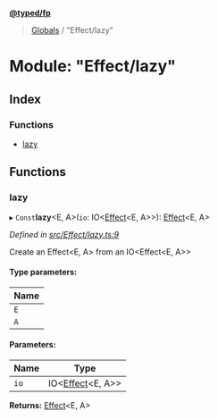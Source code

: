 **[@typed/fp](../README.md)**

> [Globals](../globals.md) / "Effect/lazy"

# Module: "Effect/lazy"

## Index

### Functions

* [lazy](_effect_lazy_.md#lazy)

## Functions

### lazy

▸ `Const`**lazy**\<E, A>(`io`: IO\<[Effect](_effect_effect_.effect.md)\<E, A>>): [Effect](_effect_effect_.effect.md)\<E, A>

*Defined in [src/Effect/lazy.ts:9](https://github.com/TylorS/typed-fp/blob/8639976/src/Effect/lazy.ts#L9)*

Create an Effect<E, A> from an IO<Effect<E, A>>

#### Type parameters:

Name |
------ |
`E` |
`A` |

#### Parameters:

Name | Type |
------ | ------ |
`io` | IO\<[Effect](_effect_effect_.effect.md)\<E, A>> |

**Returns:** [Effect](_effect_effect_.effect.md)\<E, A>

